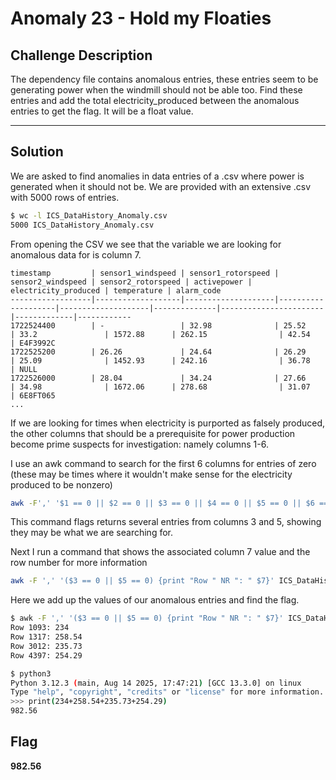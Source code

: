 # Anomaly 23 - Hold my Floaties

## Challenge Description

The dependency file contains anomalous entries, these entries seem to be generating power when the windmill should not be able too. Find these entries and add the total electricity_produced between the anomalous entries to get the flag. It will be a float value.

---

## Solution

We are asked to find anomalies in data entries of a .csv where power is generated when it should not be. We are provided with an extensive .csv with 5000 rows of entries.

```bash
$ wc -l ICS_DataHistory_Anomaly.csv
5000 ICS_DataHistory_Anomaly.csv
```

From opening the CSV we see that the variable we are looking for anomalous data for is column 7.

```
timestamp         | sensor1_windspeed | sensor1_rotorspeed | sensor2_windspeed | sensor2_rotorspeed | activepower | electricity_produced | temperature | alarm_code
------------------|-------------------|--------------------|--------------------|--------------------|--------------|-----------------------|-------------|------------
1722524400        | -                 | 32.98              | 25.52              | 33.2               | 1572.88      | 262.15                | 42.54       | E4F3992C
1722525200        | 26.26             | 24.64              | 26.29              | 25.09              | 1452.93      | 242.16                | 36.78       | NULL
1722526000        | 28.04             | 34.24              | 27.66              | 34.98              | 1672.06      | 278.68                | 31.07       | 6E8FT065
...
```

If we are looking for times when electricity is purported as falsely produced, the other columns that should be a prerequisite for power production become prime suspects for investigation: namely columns 1-6.

I use an awk command to search for the first 6 columns for entries of zero (these may be times where it wouldn't make sense for the electricity produced to be nonzero)

```bash
awk -F',' '$1 == 0 || $2 == 0 || $3 == 0 || $4 == 0 || $5 == 0 || $6 == 0' file.csv
```

This command flags returns several entries from columns 3 and 5, showing they may be what we are searching for.

Next I run a command that shows the associated column 7 value and the row number for more information

```bash
awk -F ',' '($3 == 0 || $5 == 0) {print "Row " NR ": " $7}' ICS_DataHistory_Anomaly.csv
```

Here we add up the values of our anomalous entries and find the flag.

```bash
$ awk -F ',' '($3 == 0 || $5 == 0) {print "Row " NR ": " $7}' ICS_DataHistory_Anomaly.csv
Row 1093: 234
Row 1317: 258.54
Row 3012: 235.73
Row 4397: 254.29

$ python3
Python 3.12.3 (main, Aug 14 2025, 17:47:21) [GCC 13.3.0] on linux
Type "help", "copyright", "credits" or "license" for more information.
>>> print(234+258.54+235.73+254.29)
982.56
```

## Flag

**982.56**
